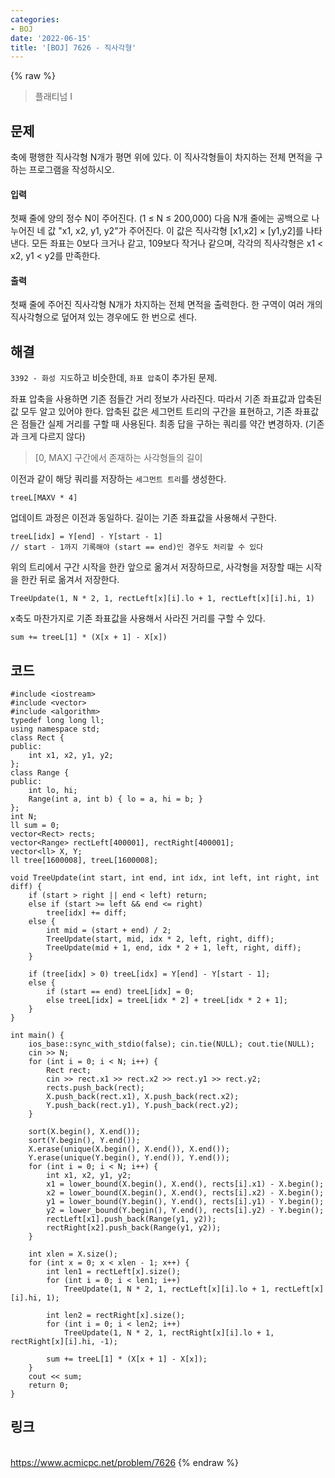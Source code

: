 ```yaml
---
categories:
- BOJ
date: '2022-06-15'
title: '[BOJ] 7626 - 직사각형'
---
```


{% raw %}
> 플래티넘 I<br>

## 문제
축에 평행한 직사각형 N개가 평면 위에 있다. 이 직사각형들이 차지하는 전체 면적을 구하는 프로그램을 작성하시오.

#### 입력
첫째 줄에 양의 정수 N이 주어진다. (1 ≤ N ≤ 200,000) 다음 N개 줄에는 공백으로 나누어진 네 값 "x1, x2, y1, y2"가 주어진다. 이 값은 직사각형 [x1,x2] × [y1,y2]를 나타낸다. 모든 좌표는 0보다 크거나 같고, 109보다 작거나 같으며, 각각의 직사각형은 x1  < x2, y1  < y2를 만족한다.

#### 출력
첫째 줄에 주어진 직사각형 N개가 차지하는 전체 면적을 출력한다. 한 구역이 여러 개의 직사각형으로 덮어져 있는 경우에도 한 번으로 센다.

## 해결
`3392 - 화성 지도`하고 비슷한데, `좌표 압축`이 추가된 문제.

좌표 압축을 사용하면 기존 점들간 거리 정보가 사라진다. 따라서 기존 좌표값과 압축된 값 모두 알고 있어야 한다. 압축된 값은 세그먼트 트리의 구간을 표현하고, 기존 좌표값은 점들간 실제 거리를 구할 때 사용된다. 최종 답을 구하는 쿼리를 약간 변경하자. (기존과 크게 다르지 않다)
> [0, MAX] 구간에서 존재하는 사각형들의 길이<br>

이전과 같이 해당 쿼리를 저장하는 `세그먼트 트리`를 생성한다.
```
treeL[MAXV * 4]
```
업데이트 과정은 이전과 동일하다. 길이는 기존 좌표값을 사용해서 구한다.
```
treeL[idx] = Y[end] - Y[start - 1]
// start - 1까지 기록해야 (start == end)인 경우도 처리할 수 있다
```

위의 트리에서 구간 시작을 한칸 앞으로 옮겨서 저장하므로, 사각형을 저장할 때는 시작을 한칸 뒤로 옮겨서 저장한다.
```
TreeUpdate(1, N * 2, 1, rectLeft[x][i].lo + 1, rectLeft[x][i].hi, 1)
```

x축도 마찬가지로 기존 좌표값을 사용해서 사라진 거리를 구할 수 있다.
```
sum += treeL[1] * (X[x + 1] - X[x])
```

## 코드
```
#include <iostream>
#include <vector>
#include <algorithm>
typedef long long ll;
using namespace std;
class Rect {
public:
	int x1, x2, y1, y2;
};
class Range {
public:
	int lo, hi;
	Range(int a, int b) { lo = a, hi = b; }
};
int N;
ll sum = 0;
vector<Rect> rects;
vector<Range> rectLeft[400001], rectRight[400001];
vector<ll> X, Y;
ll tree[1600008], treeL[1600008];

void TreeUpdate(int start, int end, int idx, int left, int right, int diff) {
	if (start > right || end < left) return;
	else if (start >= left && end <= right)
		tree[idx] += diff;
	else {
		int mid = (start + end) / 2;
		TreeUpdate(start, mid, idx * 2, left, right, diff);
		TreeUpdate(mid + 1, end, idx * 2 + 1, left, right, diff);
	}

	if (tree[idx] > 0) treeL[idx] = Y[end] - Y[start - 1];
	else {
		if (start == end) treeL[idx] = 0;
		else treeL[idx] = treeL[idx * 2] + treeL[idx * 2 + 1];
	}
}

int main() {
	ios_base::sync_with_stdio(false); cin.tie(NULL); cout.tie(NULL);
	cin >> N;
	for (int i = 0; i < N; i++) {
		Rect rect;
		cin >> rect.x1 >> rect.x2 >> rect.y1 >> rect.y2;
		rects.push_back(rect);
		X.push_back(rect.x1), X.push_back(rect.x2);
		Y.push_back(rect.y1), Y.push_back(rect.y2);
	}

	sort(X.begin(), X.end());
	sort(Y.begin(), Y.end());
	X.erase(unique(X.begin(), X.end()), X.end());
	Y.erase(unique(Y.begin(), Y.end()), Y.end());
	for (int i = 0; i < N; i++) {
		int x1, x2, y1, y2;
		x1 = lower_bound(X.begin(), X.end(), rects[i].x1) - X.begin();
		x2 = lower_bound(X.begin(), X.end(), rects[i].x2) - X.begin();
		y1 = lower_bound(Y.begin(), Y.end(), rects[i].y1) - Y.begin();
		y2 = lower_bound(Y.begin(), Y.end(), rects[i].y2) - Y.begin();
		rectLeft[x1].push_back(Range(y1, y2));
		rectRight[x2].push_back(Range(y1, y2));
	}

	int xlen = X.size();
	for (int x = 0; x < xlen - 1; x++) {
		int len1 = rectLeft[x].size();
		for (int i = 0; i < len1; i++)
			TreeUpdate(1, N * 2, 1, rectLeft[x][i].lo + 1, rectLeft[x][i].hi, 1);

		int len2 = rectRight[x].size();
		for (int i = 0; i < len2; i++)
			TreeUpdate(1, N * 2, 1, rectRight[x][i].lo + 1, rectRight[x][i].hi, -1);

		sum += treeL[1] * (X[x + 1] - X[x]);
	}
	cout << sum;
	return 0;
}
```

## 링크
<br>https://www.acmicpc.net/problem/7626
{% endraw %}